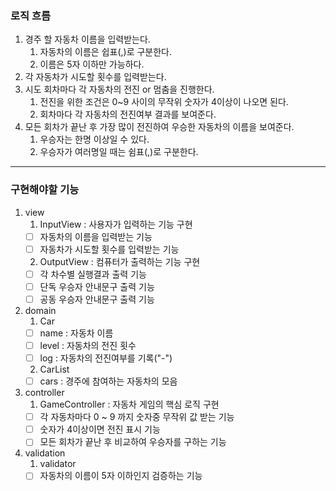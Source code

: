 ### 로직 흐름

1. 경주 할 자동차 이름을 입력받는다.
   1. 자동차의 이름은 쉽표(,)로 구분한다.
   2. 이름은 5자 이하만 가능하다.
2. 각 자동차가 시도할 횟수를 입력받는다.
3. 시도 회차마다 각 자동차의 전진 or 멈춤을 진행한다.
   1. 전진을 위한 조건은 0~9 사이의 무작위 숫자가 4이상이 나오면 된다.
   2. 회차마다 각 자동차의 전진여부 결과를 보여준다.
4. 모든 회차가 끝난 후 가장 많이 전진하여 우승한 자동차의 이름을 보여준다.
   1. 우승자는 한명 이상일 수 있다.
   2. 우승자가 여러명일 때는 쉼표(,)로 구분한다.
   
---

### 구현해야할 기능

1. view
   1. InputView : 사용자가 입력하는 기능 구현
    - [ ] 자동차의 이름을 입력받는 기능
    - [ ] 자동차가 시도할 횟수를 입력받는 기능
   2. OutputView : 컴퓨터가 출력하는 기능 구현
    - [ ] 각 차수별 실행결과 출력 기능
    - [ ] 단독 우승자 안내문구 출력 기능
    - [ ] 공동 우승자 안내문구 출력 기능

2. domain
   1. Car
    - [ ] name : 자동차 이름
    - [ ] level : 자동차의 전진 횟수
    - [ ] log : 자동차의 전진여부를 기록("-")
   2. CarList
    - [ ] cars : 경주에 참여하는 자동차의 모음

3. controller
   1. GameController : 자동차 게임의 핵심 로직 구현
    - [ ] 각 자동차마다 0 ~ 9 까지 숫자중 무작위 값 받는 기능
    - [ ] 숫자가 4이상이면 전진 표시 기능
    - [ ] 모든 회차가 끝난 후 비교하여 우승자를 구하는 기능

4. validation
   1. validator
    - [ ] 자동차의 이름이 5자 이하인지 검증하는 기능